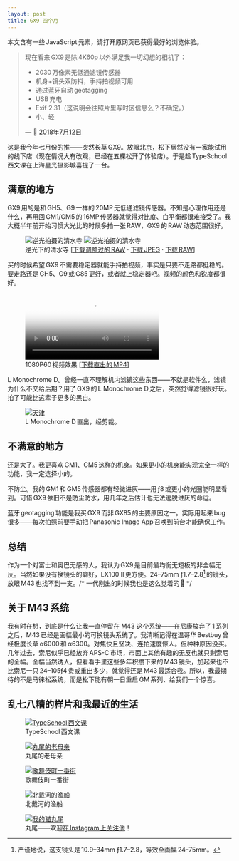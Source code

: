 ```yaml
---
layout: post
title: GX9 四个月
---
```


<p class="rss-only">本文含有一些 JavaScript 元素，请打开原网页已获得最好的浏览体验。</p>

<blockquote>现在看来 GX9 是除 4K60p 以外满足我一切幻想的相机了：<ul>
    <li>2030 万像素无低通滤镜传感器</li>
    <li>机身+镜头双防抖，手持拍视频可用</li>
    <li>通过蓝牙自动 geotagging</li>
    <li>USB 充电</li>
    <li>Exif 2.31（这说明会往照片里写时区信息么？不确定。）</li><li>小、轻</li>
</ul>&mdash; 🍉 <a href="https://twitter.com/xhacker/status/1017369434678128640">2018年7月12日</a></blockquote>

<!-- more -->

这是我今年七月份的推——突然长草 GX9。放眼北京，松下居然没有一家能试用的线下店（现在情况大有改观，已经在五棵松开了体验店）。于是趁 TypeSchool 西文课在上海星光摄影城喜提了一台。

## 满意的地方

GX9 用的是和 GH5、G9 一样的 20MP 无低通滤镜传感器。不知是心理作用还是什么，再用回 GM1/GM5 的 16MP 传感器就觉得对比度、白平衡都很难接受了。我大概半年前开始习惯大光比的时候多拍一张 RAW，GX9 的 RAW 动态范围很好。

<link rel="stylesheet" href="/static/juxtapose.css">
<figure>
    <div class="juxtapose" data-startingposition="30%">
        <img data-label="直出的 JPEG" alt="逆光拍摄的清水寺" src="/static/images/gx9/kiyomizu-jpeg-2048.jpg">
        <img data-label="Photos.app 调整过的 RAW" alt="逆光拍摄的清水寺" src="/static/images/gx9/kiyomizu-raw-adjusted-2048.jpg">
    </div>
    <figcaption>逆光下的清水寺 [<a href="/static/images/gx9/kiyomizu-raw-adjusted.jpg" download>下载调整过的 RAW</a> · <a href="/static/images/gx9/kiyomizu-jpeg.jpg" download>下载 JPEG</a> · <a href="/static/images/gx9/kiyomizu-raw.rw2" download>下载 RAW</a>]</figcaption>
</figure>
<script src="/static/juxtapose.js"></script>

买的时候希望 GX9 不需要稳定器就能手持拍视频，事实是只要不走路都挺稳的。要走路还是 GH5、G9 或 G85 更好，或者就上稳定器吧。视频的颜色和锐度都很好。

<figure>
    <video controls poster="/static/images/gx9/pilltail-thumbnail.jpg">
        <source src="/static/images/gx9/pilltail-h265.mp4" type="video/mp4; codecs=hevc">
        <source src="/static/images/gx9/pilltail-h264.mp4" type="video/mp4; codecs=avc1">
        <source src="/static/images/gx9/pilltail-h264.mp4" type="video/mp4">
        抱歉，您的浏览器不支持该视频格式。您可以<a href="/static/images/gx9/pilltail.mp4">下载</a>并用播放器观看。
    </video>
    <figcaption>1080P60 视频效果 [<a href="/static/images/gx9/pilltail.mp4" download>下载直出的 MP4</a>]</figcaption>
</figure>

L Monochrome D。曾经一直不理解机内滤镜这些东西——不就是软件么，滤镜为什么不交给后期？用了 GX9 的 L Monochrome D 之后，突然觉得滤镜很好玩。拍了可能比这辈子更多的黑白。

<figure>
    <a class="frame square" href="/static/images/gx9/tianjin.jpg"><img alt="天津" src="/static/images/gx9/tianjin-1280.jpg"></a>
    <figcaption>L Monochrome D 直出，经剪裁。</figcaption>
</figure>

## 不满意的地方

还是大了。我更喜欢 GM1、GM5 这样的机身。如果更小的机身能实现完全一样的功能，我一定选择小的。

不防尘。我的 GM1 和 GM5 传感器都有轻微进灰——用 ƒ8 或更小的光圈能明显看到。可惜 GX9 依旧不是防尘防水，用几年之后估计也无法逃脱进灰的命运。

蓝牙 geotagging 功能是我买 GX9 而非 GX85 的主要原因之一。实际用起来 bug 很多——每次拍照前要手动把 Panasonic Image App 召唤到前台才能确保工作。

## 总结

作为一个对富士和奥巴无感的人，我认为 GX9 是目前最均衡无短板的非全幅无反。当然如果没有换镜头的癖好，LX100 II 更方便。24–75mm ƒ1.7–2.8[^1] 的镜头，放眼 M43 也找不到一支。<span class="comment">/* 一代刚出的时候我也是这么觉着的 🤣 */</span>

## 关于 M43 系统

我有时在想，到底是什么让我一直停留在 M43 这个系统——在尼康放弃了 1 系列之后，M43 已经是画幅最小的可换镜头系统了。我清晰记得在温哥华 Bestbuy 曾经极度长草 α6000 和 α6300。对焦快且坚决、连拍速度惊人。但种种原因没买。几年过去，索尼似乎已经放弃 APS-C 市场，市面上其他有趣的无反也就只剩索尼的全幅。全幅当然诱人，但看看手里这些多年积攒下来的 M43 镜头，加起来也不比索尼一只 24–105ƒ4 贵或重出多少，就觉得还是 M43 最适合我。所以，我最期待的不是马徕松系统，而是松下能有朝一日重启 GM 系列、给我们一个惊喜。

## 乱七八糟的样片和我最近的生活

<figure>
    <a class="frame" href="/static/images/gx9/typeschool.jpg"><img alt="TypeSchool 西文课" src="/static/images/gx9/typeschool-2048.jpg"></a>
    <figcaption>TypeSchool 西文课</figcaption>
</figure>

<figure>
    <a class="frame" href="/static/images/gx9/pilltail-mom.jpg"><img alt="丸尾的老母亲" src="/static/images/gx9/pilltail-mom-2048.jpg"></a>
    <figcaption>丸尾的老母亲</figcaption>
</figure>

<figure>
    <a class="frame" href="/static/images/gx9/kabukicho.jpg"><img alt="歌舞伎町一番街" src="/static/images/gx9/kabukicho-2048.jpg"></a>
    <figcaption>歌舞伎町一番街</figcaption>
</figure>

<figure>
    <a class="frame" href="/static/images/gx9/beidaihe.jpg"><img alt="北戴河的渔船" src="/static/images/gx9/beidaihe-1600.jpg"></a>
    <figcaption>北戴河的渔船</figcaption>
</figure>

<figure>
    <a class="frame square" href="/static/images/gx9/pilltail.jpg"><img alt="我的猫丸尾" src="/static/images/gx9/pilltail-1280.jpg"></a>
    <figcaption>丸尾——欢迎<a href="https://www.instagram.com/pilltail/">在 Instagram 上关注他</a>！</figcaption>
</figure>

[^1]: 严谨地说，这支镜头是 10.9–34mm ƒ1.7–2.8，等效全画幅 24–75mm。
